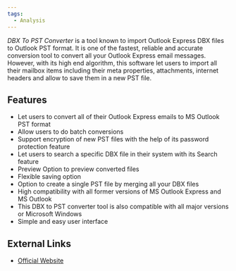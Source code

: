 ```yaml
---
tags:
  - Analysis
---
```

*DBX To PST Converter* is a tool known to import Outlook Express DBX
files to Outlook PST format. It is one of the fastest, reliable and
accurate conversion tool to convert all your Outlook Express email
messages. However, with its high end algorithm, this software let users
to import all their mailbox items including their meta properties,
attachments, internet headers and allow to save them in a new PST file.

## Features

- Let users to convert all of their Outlook Express emails to MS Outlook
  PST format
- Allow users to do batch conversions
- Support encryption of new PST files with the help of its password
  protection feature
- Let users to search a specific DBX file in their system with its
  Search feature
- Preview Option to preview converted files
- Flexible saving option
- Option to create a single PST file by merging all your DBX files
- High compatibility with all former versions of MS Outlook Express and
  MS Outlook
- This DBX to PST converter tool is also compatible with all major
  versions or Microsoft Windows
- Simple and easy user interface

## External Links

* [Official Website](https://sysinfotools.com/recovery/dbx-to-pst-converter.php)
